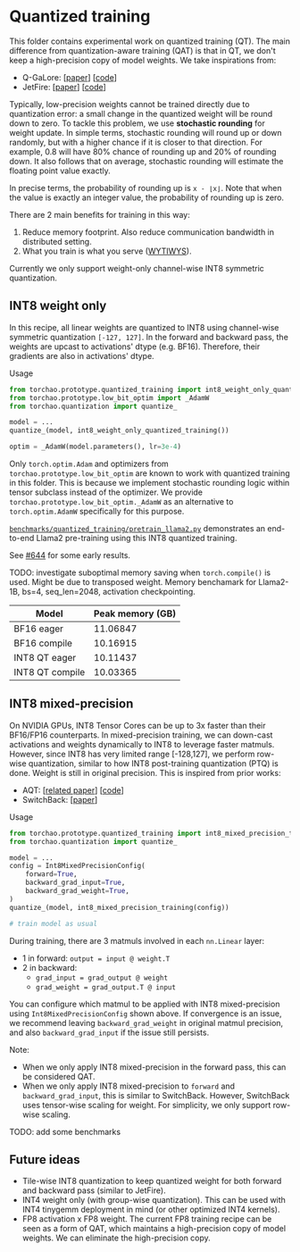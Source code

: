 # Quantized training

This folder contains experimental work on quantized training (QT). The main difference from quantization-aware training (QAT) is that in QT, we don't keep a high-precision copy of model weights. We take inspirations from:
- Q-GaLore: [[paper](https://arxiv.org/abs/2407.08296)] [[code](https://github.com/VITA-Group/Q-GaLore)]
- JetFire: [[paper](https://arxiv.org/abs/2403.12422)] [[code](https://github.com/thu-ml/Jetfire-INT8Training)]

Typically, low-precision weights cannot be trained directly due to quantization error: a small change in the quantized weight will be round down to zero. To tackle this problem, we use **stochastic rounding** for weight update. In simple terms, stochastic rounding will round up or down randomly, but with a higher chance if it is closer to that direction. For example, 0.8 will have 80% chance of rounding up and 20% of rounding down. It also follows that on average, stochastic rounding will estimate the floating point value exactly.

In precise terms, the probability of rounding up is `x - ⌊x⌋`. Note that when the value is exactly an integer value, the probability of rounding up is zero.

There are 2 main benefits for training in this way:
1. Reduce memory footprint. Also reduce communication bandwidth in distributed setting.
2. What you train is what you serve ([WYTIWYS](https://github.com/google/aqt?tab=readme-ov-file#features)).

Currently we only support weight-only channel-wise INT8 symmetric quantization.

## INT8 weight only

In this recipe, all linear weights are quantized to INT8 using channel-wise symmetric quantization `[-127, 127]`. In the forward and backward pass, the weights are upcast to activations' dtype (e.g. BF16). Therefore, their gradients are also in activations' dtype.

Usage

```python
from torchao.prototype.quantized_training import int8_weight_only_quantized_training
from torchao.prototype.low_bit_optim import _AdamW
from torchao.quantization import quantize_

model = ...
quantize_(model, int8_weight_only_quantized_training())

optim = _AdamW(model.parameters(), lr=3e-4)
```

Only `torch.optim.Adam` and optimizers from `torchao.prototype.low_bit_optim` are known to work with quantized training in this folder. This is because we implement stochastic rounding logic within tensor subclass instead of the optimizer. We provide `torchao.prototype.low_bit_optim._AdamW` as an alternative to `torch.optim.AdamW` specifically for this purpose.

[`benchmarks/quantized_training/pretrain_llama2.py`](../../../benchmarks/quantized_training/pretrain_llama2.py) demonstrates an end-to-end Llama2 pre-training using this INT8 quantized training.

See [#644](https://github.com/pytorch/ao/pull/644) for some early results.

TODO: investigate suboptimal memory saving when `torch.compile()` is used. Might be due to transposed weight. Memory benchamark for Llama2-1B, bs=4, seq_len=2048, activation checkpointing. 

Model           | Peak memory (GB)
----------------|-----------------
BF16 eager      | 11.06847
BF16 compile    | 10.16915
INT8 QT eager   | 10.11437
INT8 QT compile | 10.03365

## INT8 mixed-precision

On NVIDIA GPUs, INT8 Tensor Cores can be up to 3x faster than their BF16/FP16 counterparts. In mixed-precision training, we can down-cast activations and weights dynamically to INT8 to leverage faster matmuls. However, since INT8 has very limited range [-128,127], we perform row-wise quantization, similar to how INT8 post-training quantization (PTQ) is done. Weight is still in original precision. This is inspired from prior works:

- AQT: [[related paper](https://arxiv.org/abs/2105.03536)] [[code](https://github.com/google/aqt)]
- SwitchBack: [[paper](https://arxiv.org/abs/2304.13013)]

Usage

```python
from torchao.prototype.quantized_training import int8_mixed_precision_training, Int8MixedPrecisionConfig
from torchao.quantization import quantize_

model = ...
config = Int8MixedPrecisionConfig(
    forward=True,
    backward_grad_input=True,
    backward_grad_weight=True,
)
quantize_(model, int8_mixed_precision_training(config))

# train model as usual
```

During training, there are 3 matmuls involved in each `nn.Linear` layer:
- 1 in forward: `output = input @ weight.T`
- 2 in backward:
  - `grad_input = grad_output @ weight`
  - `grad_weight = grad_output.T @ input`

You can configure which matmul to be applied with INT8 mixed-precision using `Int8MixedPrecisionConfig` shown above. If convergence is an issue, we recommend leaving `backward_grad_weight` in original matmul precision, and also `backward_grad_input` if the issue still persists.

Note:
- When we only apply INT8 mixed-precision in the forward pass, this can be considered QAT.
- When we only apply INT8 mixed-precision to `forward` and `backward_grad_input`, this is similar to SwitchBack. However, SwitchBack uses tensor-wise scaling for weight. For simplicity, we only support row-wise scaling.

TODO: add some benchmarks

## Future ideas

- Tile-wise INT8 quantization to keep quantized weight for both forward and backward pass (similar to JetFire).
- INT4 weight only (with group-wise quantization). This can be used with INT4 tinygemm deployment in mind (or other optimized INT4 kernels).
- FP8 activation x FP8 weight. The current FP8 training recipe can be seen as a form of QAT, which maintains a high-precision copy of model weights. We can eliminate the high-precision copy.
